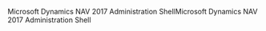 <span data-ttu-id="201e3-101">Microsoft Dynamics NAV 2017 Administration Shell</span><span class="sxs-lookup"><span data-stu-id="201e3-101">Microsoft Dynamics NAV 2017 Administration Shell</span></span>